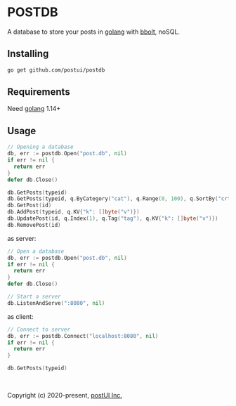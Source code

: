 # POSTDB

A database to store your posts in [golang](https://golang.org) with [bbolt](https://github.com/etcd-io/bbolt), noSQL.

## Installing
```bash
go get github.com/postui/postdb
```

## Requirements
Need [golang](https://golang.org/dl) 1.14+

## Usage
```go
// Opening a database
db, err := postdb.Open("post.db", nil)
if err != nil {
  return err
}
defer db.Close()

db.GetPosts(typeid)
db.GetPosts(typeid, q.ByCategory("cat"), q.Range(0, 100), q.SortBy("crtime", q.DESC))
db.GetPost(id)
db.AddPost(typeid, q.KV{"k": []byte("v")})
db.UpdatePost(id, q.Index(1), q.Tag("tag"), q.KV{"k": []byte("v")})
db.RemovePost(id)
```

as server:

```go
// Open a database
db, err := postdb.Open("post.db", nil)
if err != nil {
  return err
}
defer db.Close()

// Start a server
db.ListenAndServe(":8080", nil)
```

as client:

```go
// Connect to server
db, err := postdb.Connect("localhost:8080", nil)
if err != nil {
  return err
}

db.GetPosts(typeid)
```
<br/>

Copyright (c) 2020-present, [postUI Inc.](https://postui.com)
